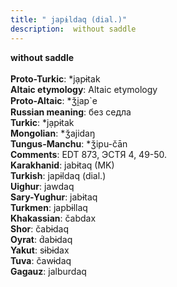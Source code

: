 ```yaml
---
title: " japɨldaq (dial.)"
description:  without saddle
---
```

<p data-pagefind-weight="0.5">
<strong> without saddle</strong><br><br>
<strong>Proto-Turkic</strong>:  *jạpɨtak<br>
<strong>Altaic etymology</strong>:  Altaic etymology<br>
<strong> Proto-Altaic</strong>:  *ǯi̯ap`e<br>
<strong>Russian meaning</strong>:  без седла<br>
<strong>Turkic</strong>:  *jạpɨtak<br>
<strong>Mongolian</strong>:  *ǯajidaŋ<br>
<strong>Tungus-Manchu</strong>:  *ǯipu-čān<br>
<strong>Comments</strong>:  EDT 873, ЭСТЯ 4, 49-50.<br>
<strong>Karakhanid</strong>:  jabɨtaq (MK)<br>
<strong>Turkish</strong>:  japɨldaq (dial.)<br>
<strong>Uighur</strong>:  jawdaq<br>
<strong>Sary-Yughur</strong>:  jabɨtaq<br>
<strong>Turkmen</strong>:  japbɨllaq<br>
<strong>Khakassian</strong>:  čabdax<br>
<strong>Shor</strong>:  čabɨdaq<br>
<strong>Oyrat</strong>:  d́abɨdaq<br>
<strong>Yakut</strong>:  sɨbɨdax<br>
<strong>Tuva</strong>:  čawɨdaq<br>
<strong>Gagauz</strong>:  jalburdaq<br>

</p>
